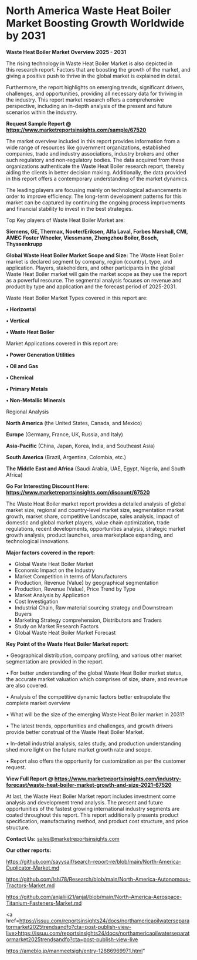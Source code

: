 # North America Waste Heat Boiler Market Boosting Growth Worldwide by 2031

<Strong> Waste Heat Boiler Market Overview 2025 - 2031</strong>

The rising technology in Waste Heat Boiler Market is also depicted in this research report. Factors that are boosting the growth of the market, and giving a positive push to thrive in the global market is explained in detail.

Furthermore, the report highlights on emerging trends, significant drivers, challenges, and opportunities, providing all necessary data for thriving in the industry. This report market research offers a comprehensive perspective, including an in-depth analysis of the present and future scenarios within the industry.

<strong>Request Sample Report @ <a href=https://www.marketreportsinsights.com/sample/67520>https://www.marketreportsinsights.com/sample/67520</a></strong>

The market overview included in this report provides information from a wide range of resources like government organizations, established companies, trade and industry associations, industry brokers and other such regulatory and non-regulatory bodies. The data acquired from these organizations authenticate the Waste Heat Boiler research report, thereby aiding the clients in better decision making. Additionally, the data provided in this report offers a contemporary understanding of the market dynamics.

The leading players are focusing mainly on technological advancements in order to improve efficiency. The long-term development patterns for this market can be captured by continuing the ongoing process improvements and financial stability to invest in the best strategies.

Top Key players of Waste Heat Boiler Market are:

<strong>Siemens, GE, Thermax, Nooter/Eriksen, Alfa Laval, Forbes Marshall, CMI, AMEC Foster Wheeler, Viessmann, Zhengzhou Boiler, Bosch, Thyssenkrupp</strong>

<strong><b>Global Waste Heat Boiler Market Scope and Size:</b></strong>
The Waste Heat Boiler market is declared segment by company, region (country), type, and application. Players, stakeholders, and other participants in the global Waste Heat Boiler market will gain the market scope as they use the report as a powerful resource. The segmental analysis focuses on revenue and product by type and application and the forecast period of 2025-2031.

Waste Heat Boiler Market Types covered in this report are:

<strong>• Horizontal

• Vertical

• Waste Heat Boiler</strong>

Market Applications covered in this report are:

<strong>• Power Generation Utilities

• Oil and Gas

• Chemical

• Primary Metals

• Non-Metallic Minerals</strong> 

Regional Analysis

<strong>North America</strong> (the United States, Canada, and Mexico)

<strong>Europe</strong> (Germany, France, UK, Russia, and Italy)

<strong>Asia-Pacific</strong> (China, Japan, Korea, India, and Southeast Asia)

<strong>South America</strong> (Brazil, Argentina, Colombia, etc.)

<strong>The Middle East and Africa</strong> (Saudi Arabia, UAE, Egypt, Nigeria, and South Africa)

<strong>Go For Interesting Discount Here: <a href=https://www.marketreportsinsights.com/discount/67520>https://www.marketreportsinsights.com/discount/67520</a></strong>

The Waste Heat Boiler market report provides a detailed analysis of global market size, regional and country-level market size, segmentation market growth, market share, competitive Landscape, sales analysis, impact of domestic and global market players, value chain optimization, trade regulations, recent developments, opportunities analysis, strategic market growth analysis, product launches, area marketplace expanding, and technological innovations.

<strong><b>Major factors covered in the report:</b></strong>
<ul>
  <li>Global Waste Heat Boiler Market </li>
  <li>Economic Impact on the Industry</li>
  <li>Market Competition in terms of Manufacturers</li>
  <li>Production, Revenue (Value) by geographical segmentation</li>
  <li>Production, Revenue (Value), Price Trend by Type</li>
  <li>Market Analysis by Application</li>
  <li>Cost Investigation</li>
  <li>Industrial Chain, Raw material sourcing strategy and Downstream Buyers</li>
  <li>Marketing Strategy comprehension, Distributors and Traders</li>
  <li>Study on Market Research Factors</li>
  <li>Global Waste Heat Boiler Market Forecast</li>
</ul>

<strong><b>Key Point of the Waste Heat Boiler Market report:</b></strong>

• Geographical distribution, company profiling, and various other market segmentation are provided in the report.

• For better understanding of the global Waste Heat Boiler market status, the accurate market valuation which comprises of size, share, and revenue are also covered.

• Analysis of the competitive dynamic factors better extrapolate the complete market overview

• What will be the size of the emerging Waste Heat Boiler market in 2031?

• The latest trends, opportunities and challenges, and growth drivers provide better construal of the Waste Heat Boiler Market.

• In-detail industrial analysis, sales study, and production understanding shed more light on the future market growth rate and scope.

• Report also offers the opportunity for customization as per the customer request.

<strong><b>View Full Report @ <a href=https://www.marketreportsinsights.com/industry-forecast/waste-heat-boiler-market-growth-and-size-2021-67520>https://www.marketreportsinsights.com/industry-forecast/waste-heat-boiler-market-growth-and-size-2021-67520</a></b></strong>


At last, the Waste Heat Boiler Market report includes investment come analysis and development trend analysis. The present and future opportunities of the fastest growing international industry segments are coated throughout this report. This report additionally presents product specification, manufacturing method, and product cost structure, and price structure.

<strong>Contact Us:</strong>
sales@marketreportsinsights.com

<strong>Our other reports:</strong>

<a href=https://github.com/sayysaif/search-report-re/blob/main/North-America-Duplicator-Market.md>https://github.com/sayysaif/search-report-re/blob/main/North-America-Duplicator-Market.md</a>

<a href=https://github.com/Ishi78/Research/blob/main/North-America-Autonomous-Tractors-Market.md>https://github.com/Ishi78/Research/blob/main/North-America-Autonomous-Tractors-Market.md</a>

<a href=https://github.com/anjaliiii21/anjal/blob/main/North-America-Aerospace-Titanium-Fasteners-Market.md>https://github.com/anjaliiii21/anjal/blob/main/North-America-Aerospace-Titanium-Fasteners-Market.md</a>

<a href=https://issuu.com/reportsinsights24/docs/northamericaoilwaterseparatormarket2025trendsandfo?cta=post-publish-view-live>https://issuu.com/reportsinsights24/docs/northamericaoilwaterseparatormarket2025trendsandfo?cta=post-publish-view-live</a>

<a href=https://ameblo.jp/manmeetsigh/entry-12886969971.html>https://ameblo.jp/manmeetsigh/entry-12886969971.html</a>"
